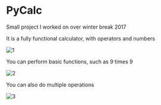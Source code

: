 # PyCalc
Small project I worked on over winter break 2017

It is a fully functional calculator, with operators and numbers

![1](https://i.imgur.com/2xuznYa.png)

You can perform basic functions, such as 9 times 9

![2](https://image.ibb.co/gFz6Um/Calc.gif)

You can also do multiple operations

![3](https://image.ibb.co/eftY9m/Calc2.gif)